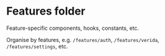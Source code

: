 # Features folder

Feature-specific components, hooks, constants, etc.

Organise by features, e.g. `/features/auth`, `/features/verida`, `/features/settings`, etc.
